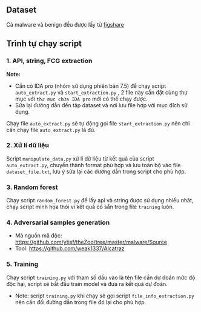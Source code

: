 ## Dataset
Cả malware và benign đều được lấy từ [figshare](https://figshare.com/articles/dataset/Malware_Detection_PE-Based_Analysis_Using_Deep_Learning_Algorithm_Dataset/6635642?fbclid=IwAR2Ekh2yd325ORRiMPe4htkiSQZaxezGyqBlKMoGQTOEOMJ8FZP4cAON0Ys)

## Trình tự chạy script
### 1. API, string, FCG extraction
**Note:**
- Cần có IDA pro (nhóm sử dụng phiên bản 7.5) để chạy script `auto_extract.py` và `start_extraction.py` , 2 file này cần đặt cùng thư mục với `thư mục chứa IDA pro` mới có thể chạy được.  
- Sửa lại đường dẫn đến tập dataset và nơi lưu file hợp với mục đích sử dụng.

Chạy file `auto_extract.py` sẽ tự động gọi file `start_extraction.py` nên chỉ cần chạy file `auto_extract.py` là đủ.  

### 2. Xử lí dữ liệu
Script `manipulate_data.py` xử lí dữ liệu từ kết quả của script `auto_extract.py`, chuyển thành format phù hợp và lưu toàn bộ vào file `dataset_file.txt`, lưu ý sửa lại các đường dẫn trong script cho phù hợp.

### 3. Random forest 
Chạy script `random_forest.py` để lấy api và string được sử dụng nhiều nhât, chạy script minh họa thôi vì kết quả có sẵn trong file `training` luôn.

### 4. Adversarial samples generation
- Mã nguồn mã độc: https://github.com/ytisf/theZoo/tree/master/malware/Source
- Tool: https://github.com/weak1337/Alcatraz

### 5. Training
Chạy script `training.py` với tham số đầu vào là tên file cần dự đoán mức độ độc hại, script sẽ bắt đầu train model và đưa ra kết quả dự đoán.
- Note: script `training.py` khi chạy sẽ gọi script `file_info_extraction.py` nên cần đổi đường dẫn trong file đó lại cho phù hợp.

